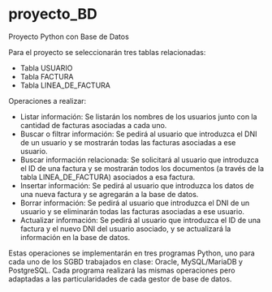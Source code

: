 # proyecto_BD
Proyecto Python con Base de Datos

Para el proyecto se seleccionarán tres tablas relacionadas:
- Tabla USUARIO
- Tabla FACTURA
- Tabla LINEA_DE_FACTURA

Operaciones a realizar:
- Listar información: Se listarán los nombres de los usuarios junto con la cantidad de facturas asociadas a cada uno.
- Buscar o filtrar información: Se pedirá al usuario que introduzca el DNI de un usuario y se mostrarán todas las facturas asociadas a ese usuario.
- Buscar información relacionada: Se solicitará al usuario que introduzca el ID de una factura y se mostrarán todos los documentos (a través de la tabla LINEA_DE_FACTURA) asociados a esa factura.
- Insertar información: Se pedirá al usuario que introduzca los datos de una nueva factura y se agregarán a la base de datos.
- Borrar información: Se pedirá al usuario que introduzca el DNI de un usuario y se eliminarán todas las facturas asociadas a ese usuario.
- Actualizar información: Se pedirá al usuario que introduzca el ID de una factura y el nuevo DNI del usuario asociado, y se actualizará la información en la base de datos.

Estas operaciones se implementarán en tres programas Python, uno para cada uno de los SGBD trabajados en clase: Oracle, MySQL/MariaDB y PostgreSQL. 
Cada programa realizará las mismas operaciones pero adaptadas a las particularidades de cada gestor de base de datos.
